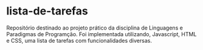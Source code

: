 # lista-de-tarefas
<p>
  Repositório destinado ao projeto prático da disciplina de Linguagens e Paradigmas de Programção. Foi implementada utilizando, Javascript, HTML e CSS, uma lista de tarefas com funcionalidades diversas.
</p>
